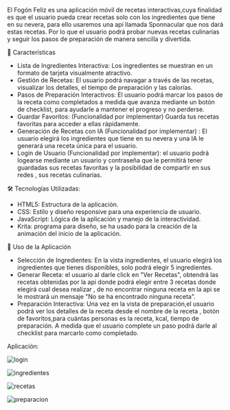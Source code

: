 El Fogón Feliz
es una aplicación móvil de recetas interactivas,cuya finalidad es  que el usuario pueda crear recetas solo con los ingredientes que tiene en su nevera, para ello usaremos una api llamada Sponnacular que nos dará estas recetas. Por lo que el usuario podrá probar nuevas recetas culinarias y seguir los pasos de preparación de manera sencilla y divertida.

🌟 Características
- Lista de Ingredientes Interactiva: Los ingredientes se muestran en un formato de tarjeta visualmente atractivo.
- Gestión de Recetas: El usuario podrá navagar  a través de las recetas, visualizar los detalles, el tiempo de preparación y las calorías.
- Pasos de Preparación Interactivos: El usuario podrá marcar los pasos de la receta como completados a medida que avanza mediante un botón de checklist, para ayudarle  a mantener el progreso y no perderse.
- Guardar Favoritos: (Funcionalidad por implementar) Guarda tus recetas favoritas para acceder a ellas rápidamente.
- Generación de Recetas con IA (Funcionalidad por implementar) : El usuario elegirá los ingredientes que tiene en su nevera y una IA  le generará una receta única para el usuario.
- Login de Usuario (Funcionalidad por implementar): el usuario podrá logearse mediante un usuario y contraseña que le permitirá tener guardadas sus recetas favoritas y la posibilidad de compartir en sus redes , sus recetas culinarias.


🛠️ Tecnologías Utilizadas:
- HTML5: Estructura de la aplicación.
- CSS: Estilo y diseño responsive para una experiencia de usuario.
- JavaScript: Lógica de la aplicación y manejo de la interactividad.
- Krita: programa para diseño, se ha usado para la creación de la animación del inicio de la aplicación.
  
🚀 Uso de la Aplicación
- Selección de Ingredientes: En la vista ingredientes, el usuario elegirá  los ingredientes que tienes disponibles, solo podrá elegir 5 ingredientes.
- Generar Receta: el usuario al darle click en "Ver Recetas", obtendrá las recetas obtenidas por la api donde podrá elegir entre 3 recetas donde elegirá cual desea  realizar , de no encontrar ninguna receta en la api se le mostrará un mensaje "No se ha encontrado ninguna receta".
- Preparación Interactiva: Una vez en la vista de preparación,el usuario podrá ver los detalles de la receta desde el nombre de la receta , botón de favoritos,para cuántas personas es la receta, kcal, tiempo de preparación. A medida que el usuario complete un paso podrá darle al checklist para marcarlo como completado.


Aplicación:

![login](https://github.com/user-attachments/assets/e034430f-f845-4df1-803d-6c08ed775362)

![ingredientes](https://github.com/user-attachments/assets/2b9630b1-41de-43da-810a-6135e4fb0391)

![recetas](https://github.com/user-attachments/assets/c489ad78-aee7-4662-b7a6-03354a562fa9)

![preparacion](https://github.com/user-attachments/assets/e1fc028e-2117-4b27-991e-c92b748a2180)




